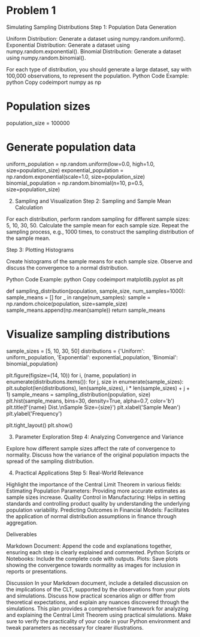 # Problem 1

Simulating Sampling Distributions
Step 1: Population Data Generation

Uniform Distribution: Generate a dataset using numpy.random.uniform().
Exponential Distribution: Generate a dataset using numpy.random.exponential().
Binomial Distribution: Generate a dataset using numpy.random.binomial().

For each type of distribution, you should generate a large dataset, say with 100,000 observations, to represent the population.
Python Code Example:
python  Copy codeimport numpy as np

# Population sizes
population_size = 100000

# Generate population data
uniform_population = np.random.uniform(low=0.0, high=1.0, size=population_size)
exponential_population = np.random.exponential(scale=1.0, size=population_size)
binomial_population = np.random.binomial(n=10, p=0.5, size=population_size)

2. Sampling and Visualization
Step 2: Sampling and Sample Mean Calculation

For each distribution, perform random sampling for different sample sizes: 5, 10, 30, 50.
Calculate the sample mean for each sample size.
Repeat the sampling process, e.g., 1000 times, to construct the sampling distribution of the sample mean.

Step 3: Plotting Histograms

Create histograms of the sample means for each sample size.
Observe and discuss the convergence to a normal distribution.

Python Code Example:
python  Copy codeimport matplotlib.pyplot as plt

def sampling_distribution(population, sample_size, num_samples=1000):
    sample_means = []
    for _ in range(num_samples):
        sample = np.random.choice(population, size=sample_size)
        sample_means.append(np.mean(sample))
    return sample_means

# Visualize sampling distributions
sample_sizes = [5, 10, 30, 50]
distributions = {'Uniform': uniform_population, 'Exponential': exponential_population, 'Binomial': binomial_population}

plt.figure(figsize=(14, 10))
for i, (name, population) in enumerate(distributions.items()):
    for j, size in enumerate(sample_sizes):
        plt.subplot(len(distributions), len(sample_sizes), i * len(sample_sizes) + j + 1)
        sample_means = sampling_distribution(population, size)
        plt.hist(sample_means, bins=30, density=True, alpha=0.7, color='b')
        plt.title(f'{name} Dist.\nSample Size={size}')
        plt.xlabel('Sample Mean')
        plt.ylabel('Frequency')

plt.tight_layout()
plt.show()

3. Parameter Exploration
Step 4: Analyzing Convergence and Variance

Explore how different sample sizes affect the rate of convergence to normality.
Discuss how the variance of the original population impacts the spread of the sampling distribution.

4. Practical Applications
Step 5: Real-World Relevance

Highlight the importance of the Central Limit Theorem in various fields:
Estimating Population Parameters: Providing more accurate estimates as sample sizes increase.
Quality Control in Manufacturing: Helps in setting standards and controlling product quality by understanding the underlying population variability.
Predicting Outcomes in Financial Models: Facilitates the application of normal distribution assumptions in finance through aggregation.



Deliverables

Markdown Document: Append the code and explanations together, ensuring each step is clearly explained and commented.
Python Scripts or Notebooks: Include the complete code with outputs.
Plots: Save plots showing the convergence towards normality as images for inclusion in reports or presentations.

Discussion
In your Markdown document, include a detailed discussion on the implications of the CLT, supported by the observations from your plots and simulations. Discuss how practical scenarios align or differ from theoretical expectations, and explain any nuances discovered through the simulations.
This plan provides a comprehensive framework for analyzing and explaining the Central Limit Theorem using practical simulations. Make sure to verify the practicality of your code in your Python environment and tweak parameters as necessary for clearer illustrations.

